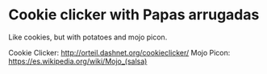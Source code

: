 # Cookie clicker with Papas arrugadas
Like cookies, but with potatoes and mojo picon.

Cookie Clicker: http://orteil.dashnet.org/cookieclicker/
Mojo Picon: https://es.wikipedia.org/wiki/Mojo_(salsa)
